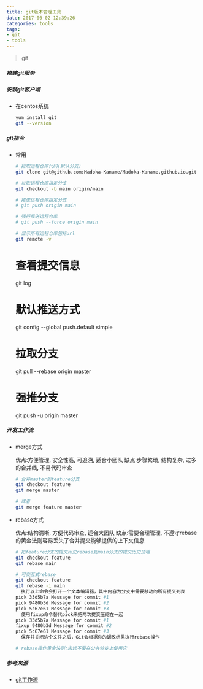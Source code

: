 ```yaml
---
title: git版本管理工具
date: 2017-06-02 12:39:26
categories: tools
tags:
- git
- tools
---
```


> git

##### 搭建git服务
  
##### 安装git客户端
  - 在centos系统
      ```bash
      yum install git
      git --version
      ```
    
##### git指令
  - 常用
      ```bash
      # 拉取远程仓库代码(默认分支)
      git clone git@github.com:Madoka-Kaname/Madoka-Kaname.github.io.git
    
      # 拉取远程仓库指定分支
      git checkout -b main origin/main
      
      # 推送远程仓库指定分支
      # git push origin main
    
      # 强行推送远程仓库
      # git push --force origin main
    
      # 显示所有远程仓库包括url
      git remote -v
      ```
      # 查看提交信息
      git log 
      
      # 默认推送方式
      git config --global push.default simple
      
      # 拉取分支
      git pull --rebase origin master
      
      # 强推分支
      git push -u origin master

##### 开发工作流

  - merge方式
  
    优点:方便管理, 安全性高, 可追溯, 适合小团队
    缺点:步骤繁琐, 结构复杂, 过多的合并线, 不易代码审查
    
      ```bash
      # 合并master到feature分支
      git checkout feature
      git merge master 
      
      # 或者
      git merge feature master
      ```
    
  - rebase方式
  
    优点:结构清晰, 方便代码审查, 适合大团队
    缺点:需要合理管理, 不遵守rebase的黄金法则容易丢失了合并提交能够提供的上下文信息
  
      ```bash
      # 把feature分支的提交历史rebase到main分支的提交历史顶端
      git checkout feature
      git rebase main
    
      # 可交互式rebase
      git checkout feature
      git rebase -i main
        执行以上命令会打开一个文本编辑器，其中内容为分支中需要移动的所有提交列表
      pick 33d5b7a Message for commit #1
      pick 9480b3d Message for commit #2
      pick 5c67e61 Message for commit #3
        使用fixup命令替代pick来把两次提交压缩在一起
      pick 33d5b7a Message for commit #1
      fixup 9480b3d Message for commit #2
      pick 5c67e61 Message for commit #3
        保存并关闭这个文件之后，Git会根据你的调改结果执行rebase操作
    
      # rebase操作黄金法则:永远不要在公共分支上使用它
      ```
    
##### 参考来源
  - [git工作流](https://www.zhihu.com/question/36509119/answer/2423381574)
  
  
  







